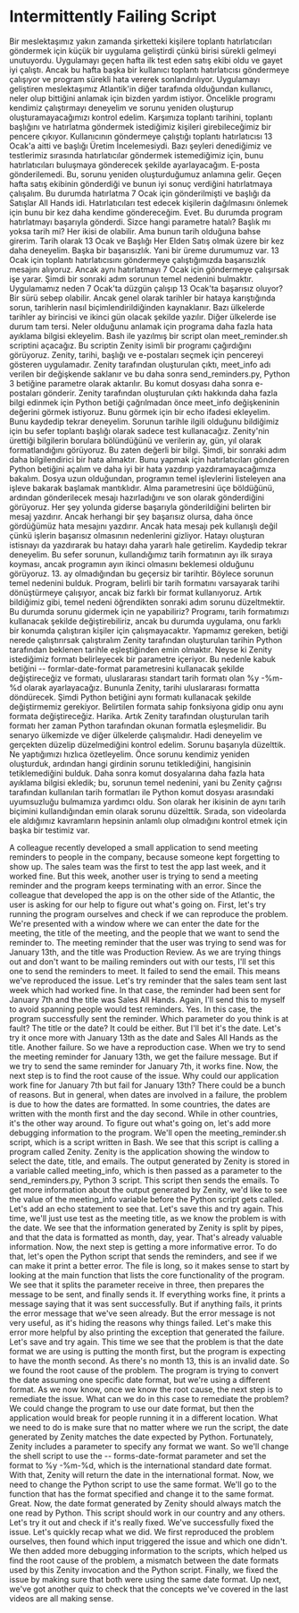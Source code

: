 # Intermittently Failing Script

Bir meslektaşımız yakın zamanda şirketteki kişilere toplantı hatırlatıcıları göndermek için küçük bir uygulama geliştirdi çünkü birisi sürekli gelmeyi unutuyordu. Uygulamayı geçen hafta ilk test eden satış ekibi oldu ve gayet iyi çalıştı. Ancak bu hafta başka bir kullanıcı toplantı hatırlatıcısı göndermeye çalışıyor ve program sürekli hata vererek sonlandırılıyor. Uygulamayı geliştiren meslektaşımız Atlantik'in diğer tarafında olduğundan kullanıcı, neler olup bittiğini anlamak için bizden yardım istiyor. Öncelikle programı kendimiz çalıştırmayı deneyelim ve sorunu yeniden oluşturup oluşturamayacağımızı kontrol edelim. Karşımıza toplantı tarihini, toplantı başlığını ve hatırlatma göndermek istediğimiz kişileri girebileceğimiz bir pencere çıkıyor. Kullanıcının göndermeye çalıştığı toplantı hatırlatıcısı 13 Ocak'a aitti ve başlığı Üretim İncelemesiydi. Bazı şeyleri denediğimiz ve testlerimiz sırasında hatırlatıcılar göndermek istemediğimiz için, bunu hatırlatıcıları buluşmaya gönderecek şekilde ayarlayacağım. E-posta gönderilemedi. Bu, sorunu yeniden oluşturduğumuz anlamına gelir. Geçen hafta satış ekibinin gönderdiği ve bunun iyi sonuç verdiğini hatırlatmaya çalışalım. Bu durumda hatırlatma 7 Ocak için gönderilmişti ve başlığı da Satışlar All Hands idi. Hatırlatıcıları test edecek kişilerin dağılmasını önlemek için bunu bir kez daha kendime göndereceğim. Evet. Bu durumda program hatırlatmayı başarıyla gönderdi. Sizce hangi parametre hatalı? Başlık mı yoksa tarih mi? Her ikisi de olabilir. Ama bunun tarih olduğuna bahse girerim. Tarih olarak 13 Ocak ve Başlığı Her Elden Satış olmak üzere bir kez daha deneyelim. Başka bir başarısızlık. Yani bir üreme durumumuz var. 13 Ocak için toplantı hatırlatıcısını göndermeye çalıştığımızda başarısızlık mesajını alıyoruz. Ancak aynı hatırlatmayı 7 Ocak için göndermeye çalışırsak işe yarar. Şimdi bir sonraki adım sorunun temel nedenini bulmaktır. Uygulamamız neden 7 Ocak'ta düzgün çalışıp 13 Ocak'ta başarısız oluyor? Bir sürü sebep olabilir. Ancak genel olarak tarihler bir hataya karıştığında sorun, tarihlerin nasıl biçimlendirildiğinden kaynaklanır. Bazı ülkelerde tarihler ay birincisi ve ikinci gün olacak şekilde yazılır. Diğer ülkelerde ise durum tam tersi. Neler olduğunu anlamak için programa daha fazla hata ayıklama bilgisi ekleyelim. Bash ile yazılmış bir script olan meet_reminder.sh scriptini açacağız. Bu scriptin Zenity isimli bir programı çağırdığını görüyoruz. Zenity, tarihi, başlığı ve e-postaları seçmek için pencereyi gösteren uygulamadır. Zenity tarafından oluşturulan çıktı, meet_info adı verilen bir değişkende saklanır ve bu daha sonra send_reminders.py, Python 3 betiğine parametre olarak aktarılır. Bu komut dosyası daha sonra e-postaları gönderir. Zenity tarafından oluşturulan çıktı hakkında daha fazla bilgi edinmek için Python betiği çağrılmadan önce meet_info değişkeninin değerini görmek istiyoruz. Bunu görmek için bir echo ifadesi ekleyelim. Bunu kaydedip tekrar deneyelim. Sorunun tarihle ilgili olduğunu bildiğimiz için bu sefer toplantı başlığı olarak sadece test kullanacağız. Zenity'nin ürettiği bilgilerin borulara bölündüğünü ve verilerin ay, gün, yıl olarak formatlandığını görüyoruz. Bu zaten değerli bir bilgi. Şimdi, bir sonraki adım daha bilgilendirici bir hata almaktır. Bunu yapmak için hatırlatıcıları gönderen Python betiğini açalım ve daha iyi bir hata yazdırıp yazdıramayacağımıza bakalım. Dosya uzun olduğundan, programın temel işlevlerini listeleyen ana işleve bakarak başlamak mantıklıdır. Alma parametresini üçe böldüğünü, ardından gönderilecek mesajı hazırladığını ve son olarak gönderdiğini görüyoruz. Her şey yolunda giderse başarıyla gönderildiğini belirten bir mesaj yazdırır. Ancak herhangi bir şey başarısız olursa, daha önce gördüğümüz hata mesajını yazdırır. Ancak hata mesajı pek kullanışlı değil çünkü işlerin başarısız olmasının nedenlerini gizliyor. Hatayı oluşturan istisnayı da yazdırarak bu hatayı daha yararlı hale getirelim. Kaydedip tekrar deneyelim. Bu sefer sorunun, kullandığımız tarih formatının ayı ilk sıraya koyması, ancak programın ayın ikinci olmasını beklemesi olduğunu görüyoruz. 13. ay olmadığından bu geçersiz bir tarihtir. Böylece sorunun temel nedenini bulduk. Program, belirli bir tarih formatını varsayarak tarihi dönüştürmeye çalışıyor, ancak biz farklı bir format kullanıyoruz. Artık bildiğimiz gibi, temel nedeni öğrendikten sonraki adım sorunu düzeltmektir. Bu durumda sorunu gidermek için ne yapabiliriz? Programı, tarih formatımızı kullanacak şekilde değiştirebiliriz, ancak bu durumda uygulama, onu farklı bir konumda çalıştıran kişiler için çalışmayacaktır. Yapmamız gereken, betiği nerede çalıştırırsak çalıştıralım Zenity tarafından oluşturulan tarihin Python tarafından beklenen tarihle eşleştiğinden emin olmaktır. Neyse ki Zenity istediğimiz formatı belirleyecek bir parametre içeriyor. Bu nedenle kabuk betiğini -- formlar-date-format parametresini kullanacak şekilde değiştireceğiz ve formatı, uluslararası standart tarih formatı olan %y -%m-%d olarak ayarlayacağız. Bununla Zenity, tarihi uluslararası formatta döndürecek. Şimdi Python betiğini aynı formatı kullanacak şekilde değiştirmemiz gerekiyor. Belirtilen formata sahip fonksiyona gidip onu aynı formata değiştireceğiz. Harika. Artık Zenity tarafından oluşturulan tarih formatı her zaman Python tarafından okunan formatla eşleşmelidir. Bu senaryo ülkemizde ve diğer ülkelerde çalışmalıdır. Hadi deneyelim ve gerçekten düzelip düzelmediğini kontrol edelim. Sorunu başarıyla düzelttik. Ne yaptığımızı hızlıca özetleyelim. Önce sorunu kendimiz yeniden oluşturduk, ardından hangi girdinin sorunu tetiklediğini, hangisinin tetiklemediğini bulduk. Daha sonra komut dosyalarına daha fazla hata ayıklama bilgisi ekledik; bu, sorunun temel nedenini, yani bu Zenity çağrısı tarafından kullanılan tarih formatları ile Python komut dosyası arasındaki uyumsuzluğu bulmamıza yardımcı oldu. Son olarak her ikisinin de aynı tarih biçimini kullandığından emin olarak sorunu düzelttik. Sırada, son videolarda ele aldığımız kavramların hepsinin anlamlı olup olmadığını kontrol etmek için başka bir testimiz var.

A colleague recently developed a small application to send meeting reminders to people in the company, because someone kept forgetting to show up. The sales team was the first to test the app last week, and it worked fine. But this week, another user is trying to send a meeting reminder and the program keeps terminating with an error. Since the colleague that developed the app is on the other side of the Atlantic, the user is asking for our help to figure out what's going on. First, let's try running the program ourselves and check if we can reproduce the problem. We're presented with a window where we can enter the date for the meeting, the title of the meeting, and the people that we want to send the reminder to. The meeting reminder that the user was trying to send was for January 13th, and the title was Production Review. As we are trying things out and don't want to be mailing reminders out with our tests, I'll set this one to send the reminders to meet. It failed to send the email. This means we've reproduced the issue. Let's try reminder that the sales team sent last week which had worked fine. In that case, the reminder had been sent for January 7th and the title was Sales All Hands. Again, I'll send this to myself to avoid spanning people would test reminders. Yes. In this case, the program successfully sent the reminder. Which parameter do you think is at fault? The title or the date? It could be either. But I'll bet it's the date. Let's try it once more with January 13th as the date and Sales All Hands as the title. Another failure. So we have a reproduction case. When we try to send the meeting reminder for January 13th, we get the failure message. But if we try to send the same reminder for January 7th, it works fine. Now, the next step is to find the root cause of the issue. Why could our application work fine for January 7th but fail for January 13th? There could be a bunch of reasons. But in general, when dates are involved in a failure, the problem is due to how the dates are formatted. In some countries, the dates are written with the month first and the day second. While in other countries, it's the other way around. To figure out what's going on, let's add more debugging information to the program. We'll open the meeting_reminder.sh script, which is a script written in Bash. We see that this script is calling a program called Zenity. Zenity is the application showing the window to select the date, title, and emails. The output generated by Zenity is stored in a variable called meeting_info, which is then passed as a parameter to the send_reminders.py, Python 3 script. This script then sends the emails. To get more information about the output generated by Zenity, we'd like to see the value of the meeting_info variable before the Python script gets called. Let's add an echo statement to see that. Let's save this and try again. This time, we'll just use test as the meeting title, as we know the problem is with the date. We see that the information generated by Zenity is split by pipes, and that the data is formatted as month, day, year. That's already valuable information. Now, the next step is getting a more informative error. To do that, let's open the Python script that sends the reminders, and see if we can make it print a better error. The file is long, so it makes sense to start by looking at the main function that lists the core functionality of the program. We see that it splits the parameter receive in three, then prepares the message to be sent, and finally sends it. If everything works fine, it prints a message saying that it was sent successfully. But if anything fails, it prints the error message that we've seen already. But the error message is not very useful, as it's hiding the reasons why things failed. Let's make this error more helpful by also printing the exception that generated the failure. Let's save and try again. This time we see that the problem is that the date format we are using is putting the month first, but the program is expecting to have the month second. As there's no month 13, this is an invalid date. So we found the root cause of the problem. The program is trying to convert the date assuming one specific date format, but we're using a different format. As we now know, once we know the root cause, the next step is to remediate the issue. What can we do in this case to remediate the problem? We could change the program to use our date format, but then the application would break for people running it in a different location. What we need to do is make sure that no matter where we run the script, the date generated by Zenity matches the date expected by Python. Fortunately, Zenity includes a parameter to specify any format we want. So we'll change the shell script to use the -- forms-date-format parameter and set the format to %y -%m-%d, which is the international standard date format. With that, Zenity will return the date in the international format. Now, we need to change the Python script to use the same format. We'll go to the function that has the format specified and change it to the same format. Great. Now, the date format generated by Zenity should always match the one read by Python. This script should work in our country and any others. Let's try it out and check if it's really fixed. We've successfully fixed the issue. Let's quickly recap what we did. We first reproduced the problem ourselves, then found which input triggered the issue and which one didn't. We then added more debugging information to the scripts, which helped us find the root cause of the problem, a mismatch between the date formats used by this Zenity invocation and the Python script. Finally, we fixed the issue by making sure that both were using the same date format. Up next, we've got another quiz to check that the concepts we've covered in the last videos are all making sense.